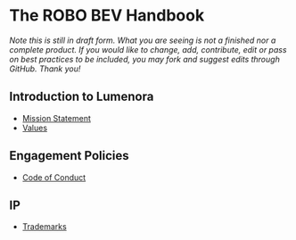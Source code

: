 # The ROBO BEV Handbook

_Note this is still in draft form. What you are seeing is not a finished nor a complete product. If you would like to change, add, contribute, edit or pass on best practices to be included, you may fork and suggest edits through GitHub. Thank you!_ 

## Introduction to Lumenora
- [Mission Statement](https://github.com/ROBO-BEV/Handbook/blob/master/Introduction/Mission_Statement.md)
- [Values](https://github.com/ROBO-BEV/Handbook/blob/master/Introduction/Values.md)

## Engagement Policies

- [Code of Conduct](https://github.com/ROBO-BEV/Handbook/blob/master/Policies/Code_of_Conduct.md)

## IP
- [Trademarks](https://github.com/ROBO-BEV/Handbook/blob/master/IP_Trademarks_and_Copyrights/Trademarks.md)  
